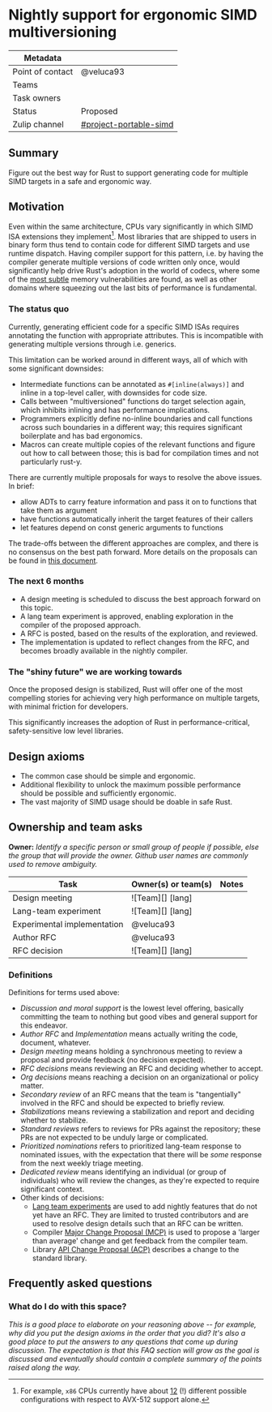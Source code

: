 # Nightly support for ergonomic SIMD multiversioning

| Metadata         |                                   |
|------------------|-----------------------------------|
| Point of contact | @veluca93                         |
| Teams | <!-- TEAMS WITH ASKS --> |
| Task owners      | <!-- TASK OWNERS --> |
| Status           | Proposed                          |
| Zulip channel    | [#project-portable-simd][channel] |

[channel]: https://rust-lang.zulipchat.com/#narrow/channel/257879-project-portable-simd/


## Summary

Figure out the best way for Rust to support generating code for multiple SIMD targets in a safe and ergonomic way.

## Motivation

Even within the same architecture, CPUs vary significantly in which SIMD ISA extensions they implement[^avx512].
Most libraries that are shipped to users in binary form thus tend to contain code for different SIMD targets and use runtime dispatch.
Having compiler support for this pattern, i.e. by having the compiler generate multiple versions of code written only once, would significantly help drive Rust's adoption in the world of codecs, where some of the [most subtle](https://blog.isosceles.com/the-webp-0day/) memory vulnerabilities are found, as well as other domains where squeezing out the last bits of performance is fundamental.

[^avx512]: For example, `x86` CPUs currently have about [12](https://en.wikipedia.org/wiki/AVX-512#CPUs_with_AVX-512) (!) different possible configurations with respect to AVX-512 support alone.


### The status quo

Currently, generating efficient code for a specific SIMD ISAs requires annotating the function with appropriate attributes. This is incompatible with generating multiple versions through i.e. generics.

This limitation can be worked around in different ways, all of which with some significant downsides:

- Intermediate functions can be annotated as `#[inline(always)]` and inline in a top-level caller, with downsides for code size.
- Calls between "multiversioned" functions do target selection again, which inhibits inlining and has performance implications.
- Programmers explicitly define no-inline boundaries and call functions across such boundaries in a different way; this requires significant boilerplate and has bad ergonomics.
- Macros can create multiple copies of the relevant functions and figure out how to call between those; this is bad for compilation times and not particularly rust-y.

There are currently multiple proposals for ways to resolve the above issues.
In brief: 
- allow ADTs to carry feature information and pass it on to functions that take them as argument
- have functions automatically inherit the target features of their callers
- let features depend on const generic arguments to functions

The trade-offs between the different approaches are complex, and there is no consensus on the best path forward. More details on the proposals can be found in [this document](https://hackmd.io/%40veluca93/simd-multiversioning).

### The next 6 months

- A design meeting is scheduled to discuss the best approach forward on this topic.
- A lang team experiment is approved, enabling exploration in the compiler of the proposed approach.
- A RFC is posted, based on the results of the exploration, and reviewed.
- The implementation is updated to reflect changes from the RFC, and becomes broadly available in the nightly compiler.

### The "shiny future" we are working towards

Once the proposed design is stabilized, Rust will offer one of the most compelling stories for achieving very high performance on multiple targets, with minimal friction for developers.

This significantly increases the adoption of Rust in performance-critical, safety-sensitive low level libraries.

## Design axioms

- The common case should be simple and ergonomic.
- Additional flexibility to unlock the maximum possible performance should be possible and sufficiently ergonomic.
- The vast majority of SIMD usage should be doable in safe Rust.

## Ownership and team asks

**Owner:** *Identify a specific person or small group of people if possible, else the group that will provide the owner. Github user names are commonly used to remove ambiguity.*

| Task                        | Owner(s) or team(s) | Notes |
|-----------------------------|---------------------|-------|
| Design meeting              | ![Team][] [lang]    |       |
| Lang-team experiment        | ![Team][] [lang]    |       |
| Experimental implementation | @veluca93           |       |
| Author RFC                  | @veluca93           |       |
| RFC decision                | ![Team][] [lang]    |       |


### Definitions

Definitions for terms used above:

* *Discussion and moral support* is the lowest level offering, basically committing the team to nothing but good vibes and general support for this endeavor.
* *Author RFC* and *Implementation* means actually writing the code, document, whatever.
* *Design meeting* means holding a synchronous meeting to review a proposal and provide feedback (no decision expected).
* *RFC decisions* means reviewing an RFC and deciding whether to accept.
* *Org decisions* means reaching a decision on an organizational or policy matter.
* *Secondary review* of an RFC means that the team is "tangentially" involved in the RFC and should be expected to briefly review.
* *Stabilizations* means reviewing a stabilization and report and deciding whether to stabilize.
* *Standard reviews* refers to reviews for PRs against the repository; these PRs are not expected to be unduly large or complicated.
* *Prioritized nominations* refers to prioritized lang-team response to nominated issues, with the expectation that there will be *some* response from the next weekly triage meeting.
* *Dedicated review* means identifying an individual (or group of individuals) who will review the changes, as they're expected to require significant context.
* Other kinds of decisions:
    * [Lang team experiments](https://lang-team.rust-lang.org/how_to/experiment.html) are used to add nightly features that do not yet have an RFC. They are limited to trusted contributors and are used to resolve design details such that an RFC can be written.
    * Compiler [Major Change Proposal (MCP)](https://forge.rust-lang.org/compiler/mcp.html) is used to propose a 'larger than average' change and get feedback from the compiler team.
    * Library [API Change Proposal (ACP)](https://std-dev-guide.rust-lang.org/development/feature-lifecycle.html) describes a change to the standard library.

## Frequently asked questions

### What do I do with this space?

*This is a good place to elaborate on your reasoning above -- for example, why did you put the design axioms in the order that you did? It's also a good place to put the answers to any questions that come up during discussion. The expectation is that this FAQ section will grow as the goal is discussed and eventually should contain a complete summary of the points raised along the way.*

